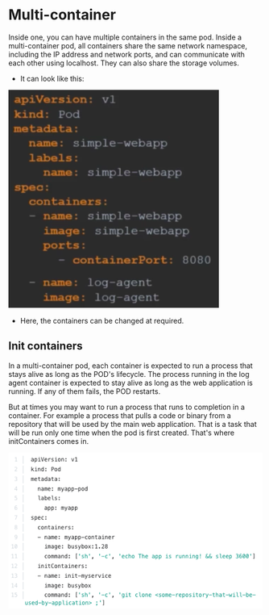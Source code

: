 # Multi-container
Inside one, you can have multiple containers in the same pod. Inside a multi-container pod, all containers share the same network namespace, including the IP address and network ports, and can communicate with each other using localhost. They can also share the storage volumes.
- It can look like this:

![](images/5.0.png)

- Here, the containers can be changed at required.

## Init containers
In a multi-container pod, each container is expected to run a process that stays alive as long as the POD's lifecycle. The process running in the log agent container is expected to stay alive as long as the web application is running. If any of them fails, the POD restarts.

But at times you may want to run a process that runs to completion in a container. For example a process that pulls a code or binary from a repository that will be used by the main web application. That is a task that will be run only one time when the pod is first created. That's where initContainers comes in.

![](images/5.1.png)
